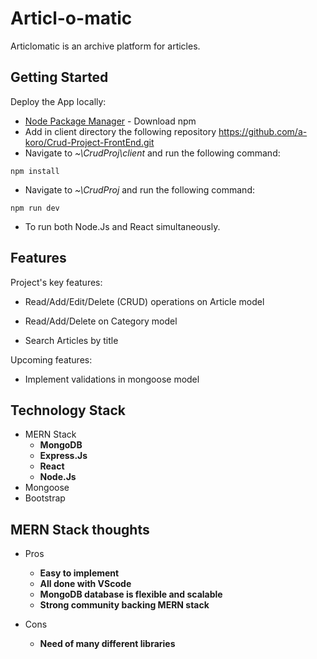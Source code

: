# Articl-o-matic

Articlomatic is an archive platform for articles.

## Getting Started

Deploy the App locally:

* [Node Package Manager](https://www.npmjs.com/get-npm) - Download npm
* Add in client directory the following repository https://github.com/a-koro/Crud-Project-FrontEnd.git
* Navigate to *~\CrudProj\client*
 and run the following command:

```
npm install
```

* Navigate to *~\CrudProj*
 and run the following command:

```
npm run dev
```

* To run both Node.Js and React simultaneously.

## Features

Project's key features:

- Read/Add/Edit/Delete (CRUD) operations on Article model
- Read/Add/Delete on Category model

- Search Articles by title

Upcoming features:

- Implement validations in mongoose model

## Technology Stack

* MERN Stack
    * **MongoDB**
    * **Express.Js**
    * **React**
    * **Node.Js**
* Mongoose
* Bootstrap

## MERN Stack thoughts

* Pros
    * **Easy to implement**
    * **All done with VScode**
    * **MongoDB database is flexible and scalable**
    * **Strong community backing MERN stack**

* Cons
    * **Need of many different libraries**
